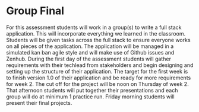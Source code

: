 # Group Final

For this assessment students will work in a group(s) to write a full stack application. This will incorporate everything we 
learned in the classroom. Students will be given tasks across the full stack to ensure everyone works on all pieces of the 
application. The application will be managed in a simulated kan ban agile style and will make use of Github issues and Zenhub. 
During the first day of the assessment students will gather requirements with their techlead from stakeholders and begin 
designing and setting up the structure of their application. The target for the first week is to finish version 1.0 of their 
application and be ready for more requirements for week 2. The cut off for the project will be noon on Thursday of week 2. 
That afternoon students will put together their presentations and each group will do at minimum 1 practice run. Friday 
morning students will present their final projects.
